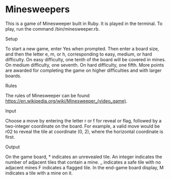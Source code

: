 # Minesweepers

This is a game of Minesweeper built in Ruby. It is played in the terminal. To play, run the command /bin/minesweeper.rb. 


Setup 

To start a new game, enter Yes when prompted. Then enter a board size, and then the letter e, m, or h, corresponding to easy, medium, or hard difficulty. On easy difficulty, one tenth of the board will be covered in mines. On medium difficulty, one seventh. On hard difficulty, one fifth. More points are awarded for completing the game on higher difficulties and with larger boards.

Rules 

The rules of Minesweeper can be found https://en.wikipedia.org/wiki/Minesweeper_(video_game).

Input 

Choose a move by entering the letter r or f for reveal or flag, followed by a two-integer coordinate on the board. For example, a valid move would be r02 to reveal the tile at coordinate (0, 2), where the horizontal coordinate is first.

Output 

On the game board, * indicates an unrevealed tile. An integer indicates the number of adjacent tiles that contain a mine. _ indicates a safe tile with no adjacent mines F indicates a flagged tile. In the end-game board display, M indicates a tile with a mine on it.
